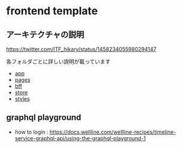 # frontend template

## アーキテクチャの説明

<https://twitter.com/ITF_hikary/status/1458234055980294147>

各フォルダごとに詳しい説明が載っています

- [app](./src/app/README.md)
- [pages](./src/pages/README.md)
- [bff](./src/bff/README.md)
- [store](./src/store/README.md)
- [styles](./src/styles/README.md)

## graphql playground

- how to login : <https://docs.wellline.com/wellline-recipes/timeline-service-graphql-api/using-the-graphql-playground-1>
